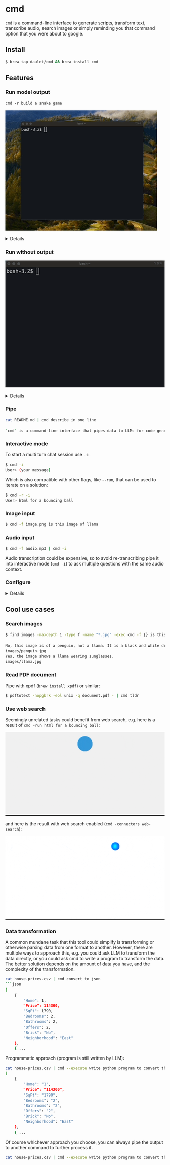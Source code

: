 
# cmd

`cmd` is a command-line interface to generate scripts, transform text, transcribe audio, search images or simply reminding you that command option that you were about to google.

## Install

```bash
$ brew tap daulet/cmd && brew install cmd
```

## Features

### Run model output

`cmd -r build a snake game`

![snake example](./.github/snake.gif)

<details>

To run the generated shell command or code, use `--run` (alias `-r`):
```bash
$ cmd --run print third last commit hash
To print the third last commit hash, you can use the following Git command:

bash
git log --pretty=format:"%H" -n 1 --skip 2

This command will display the commit hash of the commit that is two commits before the most recent one. The `--pretty=format:"%H"` option specifies that you want to display the commit hash in the output, and the `-n 1` option limits the output to only one commit. The `--skip 2` option skips the two most recent commits and displays the hash of the third last commit.
a200e6d429e2888344d7254ac02a00618ab432a2
```
Supported languages include Go, Bash, Python and HTML. The language is assumed from identifier immediately following backticks of fenced code blocks, hence it could be error prone if no language is specified, or if code is broken down into multiple blocks (common for HTML).

</details>

### Run without output

![git log example](./.github/git_log.gif)

<details>

_Only_ execute generated command or a script (like `--run`), _without_ actually outputing it (useful for piping), use `--execute` (`-e`), which will not output generation hence be patient:
```bash
$ cmd --execute print shell command to brief description for last five commits
27a6a07 add an option to execute generate command
ac88d6a parse code blocks as we stream, not after the fact
a200e6d simplify now that code parsing is async
6d36937 rename Buffer to Code
d42893c (HEAD -> main, origin/main) simplify code parser, make exec truly optional
```

</details>

### Pipe

```bash
cat README.md | cmd describe in one line

`cmd` is a command-line interface that pipes data to LLMs for code generation, shell commands, or text, offering interactive mode, model configuration, and execution options.
```

### Interactive mode

To start a multi turn chat session use `-i`:
```bash
$ cmd -i
User> (your message)
```

Which is also compatible with other flags, like `--run`, that can be used to iterate on a solution:
```bash
$ cmd -r -i
User> html for a bouncing ball
```

### Image input

```bash
$ cmd -f image.png is this image of llama
```

### Audio input

```bash
$ cmd -f audio.mp3 | cmd -i
```

Audio transcription could be expensive, so to avoid re-transcribing pipe it into interactive mode (`cmd -i`) to ask multiple questions with the same audio context.

### Configure

<details>

You can check current configuration using `cmd --config`, and to change it use:
* `--model` to set the model (use `--list-models` to see your options);
* `--connector` to set connectors (use `--list-connectors` to see your options);
* `--temperature` to set the temperature;
* `--top-p` to set the top P;
* `--top-k` to set the top K;
* `--freq` to set the frequency penalty;
* `--pres` to set the presence penalty;
```bash
$ cmd --connector web-search --connector google-drive
```

</details>


## Cool use cases

### Search images

```bash
$ find images -maxdepth 1 -type f -name "*.jpg" -exec cmd -f {} is this image of llama \; -print

No, this image is of a penguin, not a llama. It is a black and white drawing of a penguin on white and black background.
images/penguin.jpg
Yes, the image shows a llama wearing sunglasses.
images/llama.jpg
```


### Read PDF document

Pipe with xpdf (`brew install xpdf`) or similar:
```bash
$ pdftotext -nopgbrk -eol unix -q document.pdf - | cmd tldr
```

### Use web search

Seemingly unrelated tasks could benefit from web search, e.g. here is a result of `cmd -run html for a bouncing ball`:

![gif of a bouncing ball](./.github/ball.gif)

and here is the result with web search enabled (`cmd -connectors web-search`):

![gif of a bouncing ball](./.github/ball_web.gif)

### Data transformation

A common mundane task that this tool could simplify is transforming or otherwise parsing data from one format to another. However, there are multiple ways to approach this, e.g. you could ask LLM to transform the data directly, or you could ask cmd to write a program to transform the data. The better solution depends on the amount of data you have, and the complexity of the transformation.
```bash
cat house-prices.csv | cmd convert to json
```json
[
    {
        "Home": 1,
        "Price": 114300,
        "SqFt": 1790,
        "Bedrooms": 2,
        "Bathrooms": 2,
        "Offers": 2,
        "Brick": "No",
        "Neighborhood": "East"
    },
    { ...
```

Programmatic approach (program is still written by LLM):
```bash
cat house-prices.csv | cmd --execute write python program to convert this to json and read the data from house-prices.csv
[
    {
        "Home": "1",
        "Price": "114300",
        "SqFt": "1790",
        "Bedrooms": "2",
        "Bathrooms": "2",
        "Offers": "2",
        "Brick": "No",
        "Neighborhood": "East"
    },
    { ...
```

Of course whichever approach you choose, you can always pipe the output to another command to further process it.

```bash
cat house-prices.csv | cmd --execute write python program to convert this to json and print it out, read the data from house-prices.csv | cmd --run run python program to plot this data
```
